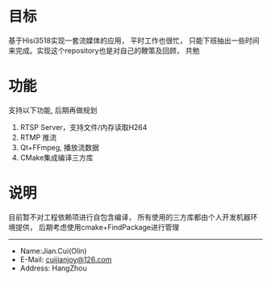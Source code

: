 # 目标

基于Hisi3518实现一套流媒体的应用， 平时工作也很忙， 只能下班抽出一些时间来完成。实现这个repository也是对自己的鞭策及回顾， 共勉

# 功能

支持以下功能, 后期再做规划

1. RTSP Server，支持文件/内存读取H264
2. RTMP 推流
3. Qt+FFmpeg, 播放流数据
4. CMake集成编译三方库


# 说明

目前暂不对工程依赖项进行自包含编译， 所有使用的三方库都由个人开发机器环境提供， 后期考虑使用cmake+FindPackage进行管理

---

- Name:Jian.Cui(Olin)
- E-Mail: cuijianjoy@126.com
- Address: HangZhou